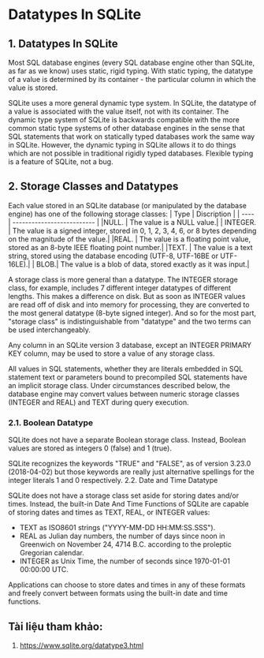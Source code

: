 # **Datatypes In SQLite**

## **1. Datatypes In SQLite**

Most SQL database engines (every SQL database engine other than SQLite, as far as we know) uses static, rigid typing. With static typing, the datatype of a value is determined by its container - the particular column in which the value is stored.

SQLite uses a more general dynamic type system. In SQLite, the datatype of a value is associated with the value itself, not with its container. The dynamic type system of SQLite is backwards compatible with the more common static type systems of other database engines in the sense that SQL statements that work on statically typed databases work the same way in SQLite. However, the dynamic typing in SQLite allows it to do things which are not possible in traditional rigidly typed databases. Flexible typing is a feature of SQLite, not a bug.

## **2. Storage Classes and Datatypes**

Each value stored in an SQLite database (or manipulated by the database engine) has one of the following storage classes:
| Type | Discription |
| ---- | -------------------------- |
|NULL. | The value is a NULL value.|
| INTEGER. | The value is a signed integer, stored in 0, 1, 2, 3, 4, 6, or 8 bytes depending on the magnitude of the value.|
|REAL. | The value is a floating point value, stored as an 8-byte IEEE floating point number.|
|TEXT.  | The value is a text string, stored using the database encoding (UTF-8, UTF-16BE or UTF-16LE).|
| BLOB.| The value is a blob of data, stored exactly as it was input.|

A storage class is more general than a datatype. The INTEGER storage class, for example, includes 7 different integer datatypes of different lengths. This makes a difference on disk. But as soon as INTEGER values are read off of disk and into memory for processing, they are converted to the most general datatype (8-byte signed integer). And so for the most part, "storage class" is indistinguishable from "datatype" and the two terms can be used interchangeably.

Any column in an SQLite version 3 database, except an INTEGER PRIMARY KEY column, may be used to store a value of any storage class.

All values in SQL statements, whether they are literals embedded in SQL statement text or parameters bound to precompiled SQL statements have an implicit storage class. Under circumstances described below, the database engine may convert values between numeric storage classes (INTEGER and REAL) and TEXT during query execution. 

### **2.1. Boolean Datatype**

SQLite does not have a separate Boolean storage class. Instead, Boolean values are stored as integers 0 (false) and 1 (true).

SQLite recognizes the keywords "TRUE" and "FALSE", as of version 3.23.0 (2018-04-02) but those keywords are really just alternative spellings for the integer literals 1 and 0 respectively.
2.2. Date and Time Datatype

SQLite does not have a storage class set aside for storing dates and/or times. Instead, the built-in Date And Time Functions of SQLite are capable of storing dates and times as TEXT, REAL, or INTEGER values:

- TEXT as ISO8601 strings ("YYYY-MM-DD HH:MM:SS.SSS").
- REAL as Julian day numbers, the number of days since noon in Greenwich on November 24, 4714 B.C. according to the proleptic Gregorian calendar.
- INTEGER as Unix Time, the number of seconds since 1970-01-01 00:00:00 UTC. 

Applications can choose to store dates and times in any of these formats and freely convert between formats using the built-in date and time functions.

## Tài liệu tham khảo:

1. https://www.sqlite.org/datatype3.html